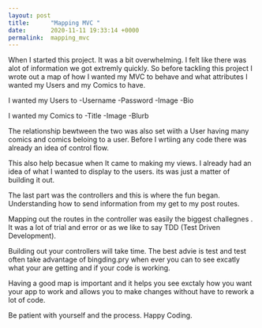 ```yaml
---
layout: post
title:      "Mapping MVC "
date:       2020-11-11 19:33:14 +0000
permalink:  mapping_mvc
---
```



When I started this project. It was a bit overwhelming. I felt like there was alot of information we got extremly quickly. 
So before tackling this project I wrote out a map of how I wanted my MVC to behave and what attributes I wanted my Users and my Comics to have. 

I wanted my Users to 
-Username
-Password
-Image 
-Bio 

I wanted my Comics to 
-Title
-Image
-Blurb

The relationship bewtween the two was also set wiith a User having many comics and comics beloing to a user. 
Before I wrtiing any code there was already an idea of control flow. 

This also help becasue when It came to making my views.  I already had an idea of what I wanted to display to the users.
its was just a matter of building it out. 

The last part was the controllers and this is where the fun began. Understanding how to send information from my get to my post routes. 

Mapping out the routes in the controller was easily the biggest challegnes .  It was a lot of trial and error or as we like to say TDD (Test Driven Development). 

Building out your controllers will take time. The best advie is test and test often take advantage of bingding.pry when ever you can to see excatly what your are getting and if your code is working. 

Having a good map  is important and it helps you see exctaly how you want your app to work and allows you to make changes without have to rework a lot of code. 

Be patient with yourself and the process. Happy Coding. 




		 
			 
		 
	



 
